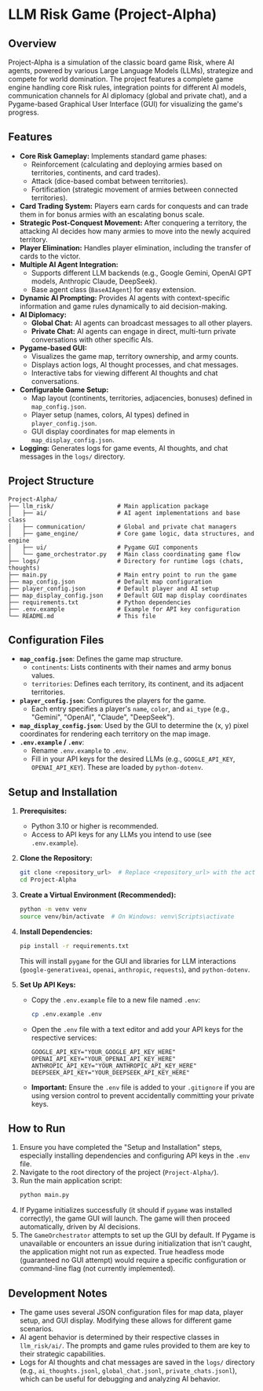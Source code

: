 # LLM Risk Game (Project-Alpha)

## Overview

Project-Alpha is a simulation of the classic board game Risk, where AI agents, powered by various Large Language Models (LLMs), strategize and compete for world domination. The project features a complete game engine handling core Risk rules, integration points for different AI models, communication channels for AI diplomacy (global and private chat), and a Pygame-based Graphical User Interface (GUI) for visualizing the game's progress.

## Features

*   **Core Risk Gameplay:** Implements standard game phases:
    *   Reinforcement (calculating and deploying armies based on territories, continents, and card trades).
    *   Attack (dice-based combat between territories).
    *   Fortification (strategic movement of armies between connected territories).
*   **Card Trading System:** Players earn cards for conquests and can trade them in for bonus armies with an escalating bonus scale.
*   **Strategic Post-Conquest Movement:** After conquering a territory, the attacking AI decides how many armies to move into the newly acquired territory.
*   **Player Elimination:** Handles player elimination, including the transfer of cards to the victor.
*   **Multiple AI Agent Integration:**
    *   Supports different LLM backends (e.g., Google Gemini, OpenAI GPT models, Anthropic Claude, DeepSeek).
    *   Base agent class (`BaseAIAgent`) for easy extension.
*   **Dynamic AI Prompting:** Provides AI agents with context-specific information and game rules dynamically to aid decision-making.
*   **AI Diplomacy:**
    *   **Global Chat:** AI agents can broadcast messages to all other players.
    *   **Private Chat:** AI agents can engage in direct, multi-turn private conversations with other specific AIs.
*   **Pygame-based GUI:**
    *   Visualizes the game map, territory ownership, and army counts.
    *   Displays action logs, AI thought processes, and chat messages.
    *   Interactive tabs for viewing different AI thoughts and chat conversations.
*   **Configurable Game Setup:**
    *   Map layout (continents, territories, adjacencies, bonuses) defined in `map_config.json`.
    *   Player setup (names, colors, AI types) defined in `player_config.json`.
    *   GUI display coordinates for map elements in `map_display_config.json`.
*   **Logging:** Generates logs for game events, AI thoughts, and chat messages in the `logs/` directory.

## Project Structure

```
Project-Alpha/
├── llm_risk/                  # Main application package
│   ├── ai/                    # AI agent implementations and base class
│   ├── communication/         # Global and private chat managers
│   ├── game_engine/           # Core game logic, data structures, and engine
│   ├── ui/                    # Pygame GUI components
│   └── game_orchestrator.py   # Main class coordinating game flow
├── logs/                      # Directory for runtime logs (chats, thoughts)
├── main.py                    # Main entry point to run the game
├── map_config.json            # Default map configuration
├── player_config.json         # Default player and AI setup
├── map_display_config.json    # Default GUI map display coordinates
├── requirements.txt           # Python dependencies
├── .env.example               # Example for API key configuration
└── README.md                  # This file
```

## Configuration Files

*   **`map_config.json`**: Defines the game map structure.
    *   `continents`: Lists continents with their names and army bonus values.
    *   `territories`: Defines each territory, its continent, and its adjacent territories.
*   **`player_config.json`**: Configures the players for the game.
    *   Each entry specifies a player's `name`, `color`, and `ai_type` (e.g., "Gemini", "OpenAI", "Claude", "DeepSeek").
*   **`map_display_config.json`**: Used by the GUI to determine the (x, y) pixel coordinates for rendering each territory on the map image.
*   **`.env.example` / `.env`**:
    *   Rename `.env.example` to `.env`.
    *   Fill in your API keys for the desired LLMs (e.g., `GOOGLE_API_KEY`, `OPENAI_API_KEY`). These are loaded by `python-dotenv`.

## Setup and Installation

1.  **Prerequisites:**
    *   Python 3.10 or higher is recommended.
    *   Access to API keys for any LLMs you intend to use (see `.env.example`).

2.  **Clone the Repository:**
    ```bash
    git clone <repository_url>  # Replace <repository_url> with the actual URL
    cd Project-Alpha
    ```

3.  **Create a Virtual Environment (Recommended):**
    ```bash
    python -m venv venv
    source venv/bin/activate  # On Windows: venv\Scripts\activate
    ```

4.  **Install Dependencies:**
    ```bash
    pip install -r requirements.txt
    ```
    This will install `pygame` for the GUI and libraries for LLM interactions (`google-generativeai`, `openai`, `anthropic`, `requests`), and `python-dotenv`.

5.  **Set Up API Keys:**
    *   Copy the `.env.example` file to a new file named `.env`:
        ```bash
        cp .env.example .env
        ```
    *   Open the `.env` file with a text editor and add your API keys for the respective services:
        ```
        GOOGLE_API_KEY="YOUR_GOOGLE_API_KEY_HERE"
        OPENAI_API_KEY="YOUR_OPENAI_API_KEY_HERE"
        ANTHROPIC_API_KEY="YOUR_ANTHROPIC_API_KEY_HERE"
        DEEPSEEK_API_KEY="YOUR_DEEPSEEK_API_KEY_HERE"
        ```
    *   **Important:** Ensure the `.env` file is added to your `.gitignore` if you are using version control to prevent accidentally committing your private keys.

## How to Run

1.  Ensure you have completed the "Setup and Installation" steps, especially installing dependencies and configuring API keys in the `.env` file.
2.  Navigate to the root directory of the project (`Project-Alpha/`).
3.  Run the main application script:
    ```bash
    python main.py
    ```
4.  If Pygame initializes successfully (it should if `pygame` was installed correctly), the game GUI will launch. The game will then proceed automatically, driven by AI decisions.
5.  The `GameOrchestrator` attempts to set up the GUI by default. If Pygame is unavailable or encounters an issue during initialization that isn't caught, the application might not run as expected. True headless mode (guaranteed no GUI attempt) would require a specific configuration or command-line flag (not currently implemented).

## Development Notes
* The game uses several JSON configuration files for map data, player setup, and GUI display. Modifying these allows for different game scenarios.
* AI agent behavior is determined by their respective classes in `llm_risk/ai/`. The prompts and game rules provided to them are key to their strategic capabilities.
* Logs for AI thoughts and chat messages are saved in the `logs/` directory (e.g., `ai_thoughts.jsonl`, `global_chat.jsonl`, `private_chats.jsonl`), which can be useful for debugging and analyzing AI behavior.